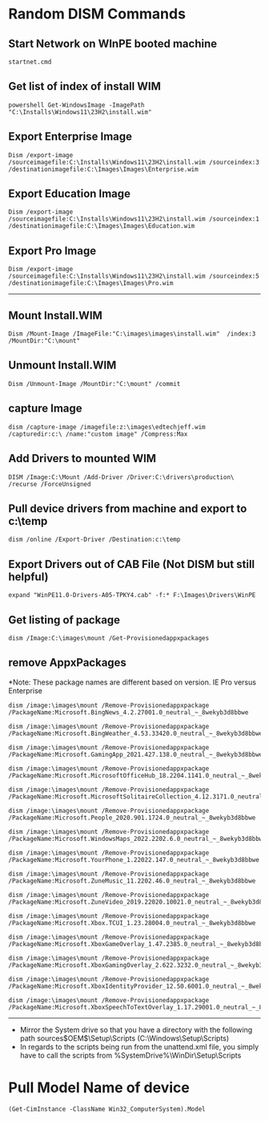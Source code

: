 # Random DISM Commands


## Start Network on WInPE booted machine
```
startnet.cmd
```

## Get list of index of install WIM
```
powershell Get-WindowsImage -ImagePath "C:\Installs\Windows11\23H2\install.wim"
```

## Export Enterprise Image
```
Dism /export-image /sourceimagefile:C:\Installs\Windows11\23H2\install.wim /sourceindex:3 /destinationimagefile:C:\Images\Images\Enterprise.wim
```

## Export Education Image
```
Dism /export-image /sourceimagefile:C:\Installs\Windows11\23H2\install.wim /sourceindex:1 /destinationimagefile:C:\Images\Images\Education.wim
```

## Export Pro Image
```
Dism /export-image /sourceimagefile:C:\Installs\Windows11\23H2\install.wim /sourceindex:5 /destinationimagefile:C:\Images\Images\Pro.wim
```

---

## Mount Install.WIM
```
Dism /Mount-Image /ImageFile:"C:\images\images\install.wim"  /index:3 /MountDir:"C:\mount"
```

## Unmount Install.WIM
```
Dism /Unmount-Image /MountDir:"C:\mount" /commit
```

## capture Image
```
dism /capture-image /imagefile:z:\images\edtechjeff.wim /capturedir:c:\ /name:"custom image" /Compress:Max
```

## Add Drivers to mounted WIM
```
DISM /Image:C:\Mount /Add-Driver /Driver:C:\drivers\production\ /recurse /ForceUnsigned
```

## Pull device drivers from machine and export to c:\temp
```
dism /online /Export-Driver /Destination:c:\temp
```

## Export Drivers out of CAB File (Not DISM but still helpful)
```
expand "WinPE11.0-Drivers-A05-TPKY4.cab" -f:* F:\Images\Drivers\WinPE
```

## Get listing of package
```
dism /Image:C:\images\mount /Get-Provisionedappxpackages
```

## remove AppxPackages
*Note: These package names are different based on version. IE Pro versus Enterprise

```
dism /image:\images\mount /Remove-Provisionedappxpackage /PackageName:Microsoft.BingNews_4.2.27001.0_neutral_~_8wekyb3d8bbwe
```

```
dism /image:\images\mount /Remove-Provisionedappxpackage /PackageName:Microsoft.BingWeather_4.53.33420.0_neutral_~_8wekyb3d8bbwe
```

```
dism /image:\images\mount /Remove-Provisionedappxpackage /PackageName:Microsoft.GamingApp_2021.427.138.0_neutral_~_8wekyb3d8bbwe
```

```
dism /image:\images\mount /Remove-Provisionedappxpackage /PackageName:Microsoft.MicrosoftOfficeHub_18.2204.1141.0_neutral_~_8wekyb3d8bbwe
```

```
dism /image:\images\mount /Remove-Provisionedappxpackage /PackageName:Microsoft.MicrosoftSolitaireCollection_4.12.3171.0_neutral_~_8wekyb3d8bbwe
```

```
dism /image:\images\mount /Remove-Provisionedappxpackage /PackageName:Microsoft.People_2020.901.1724.0_neutral_~_8wekyb3d8bbwe
```

```
dism /image:\images\mount /Remove-Provisionedappxpackage /PackageName:Microsoft.WindowsMaps_2022.2202.6.0_neutral_~_8wekyb3d8bbwe
```

```
dism /image:\images\mount /Remove-Provisionedappxpackage /PackageName:Microsoft.YourPhone_1.22022.147.0_neutral_~_8wekyb3d8bbwe
```

```
dism /image:\images\mount /Remove-Provisionedappxpackage /PackageName:Microsoft.ZuneMusic_11.2202.46.0_neutral_~_8wekyb3d8bbwe
```

```
dism /image:\images\mount /Remove-Provisionedappxpackage /PackageName:Microsoft.ZuneVideo_2019.22020.10021.0_neutral_~_8wekyb3d8bbwe
```

```
dism /image:\images\mount /Remove-Provisionedappxpackage /PackageName:Microsoft.Xbox.TCUI_1.23.28004.0_neutral_~_8wekyb3d8bbwe
```

```
dism /image:\images\mount /Remove-Provisionedappxpackage /PackageName:Microsoft.XboxGameOverlay_1.47.2385.0_neutral_~_8wekyb3d8bbwe
```

```
dism /image:\images\mount /Remove-Provisionedappxpackage /PackageName:Microsoft.XboxGamingOverlay_2.622.3232.0_neutral_~_8wekyb3d8bbwe
```

```
dism /image:\images\mount /Remove-Provisionedappxpackage /PackageName:Microsoft.XboxIdentityProvider_12.50.6001.0_neutral_~_8wekyb3d8bbwe
```

```
dism /image:\images\mount /Remove-Provisionedappxpackage /PackageName:Microsoft.XboxSpeechToTextOverlay_1.17.29001.0_neutral_~_8wekyb3d8bbwe
```

---

- Mirror the System drive so that you have a directory with the following path sources\$OEM$\$$\Setup\Scripts (C:\Windows\Setup\Scripts)
- In regards to the scripts being run from the unattend.xml file, you simply have to call the scripts from %SystemDrive%\WinDir\Setup\Scripts

# Pull Model Name of device
```
(Get-CimInstance -ClassName Win32_ComputerSystem).Model
```